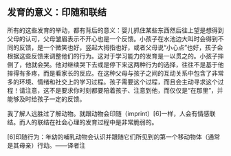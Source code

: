 ## 发育的意义：印随和联结

所有的这些发育的举动，都有背后的意义：婴儿抓住某些东西然后往上望是想得到父母的认可，父母皱眉表示不开心也是一个反馈。小孩子在水池边大叫时会得到不同的反馈，是一个微笑也好，竖起大拇指也好，或者父母说“小心点”也好，孩子会根据这些反馈来调整他们的行为。这对于学习能力的发育是一以贯之的。小孩子摔倒了，他就会哭。他对继续哭下去或是停下来这两种行为的选择，往往不是基于他摔得有多疼，而是看家长的反应。在这种父母与孩子之间的互动关系中包含了非常多的环境、情绪和社交上的学习过程。孩子需要这个过程，而且会主动寻求这个过程！请注意，这不是要求你时刻都要陪着孩子、注意到他，而仅仅是“在那里”，并能够及时给孩子一定的反馈。

我了解人远胜过了解动物。就跟动物会印随（imprint）[6]一样，人会有情感联结。而人的联结在社会心理的发育过程中是非常脆弱的。

[6]印随行为：年幼的哺乳动物会认识并跟随它们所见到的第一个移动物体（通常是其母亲）行动。——译者注